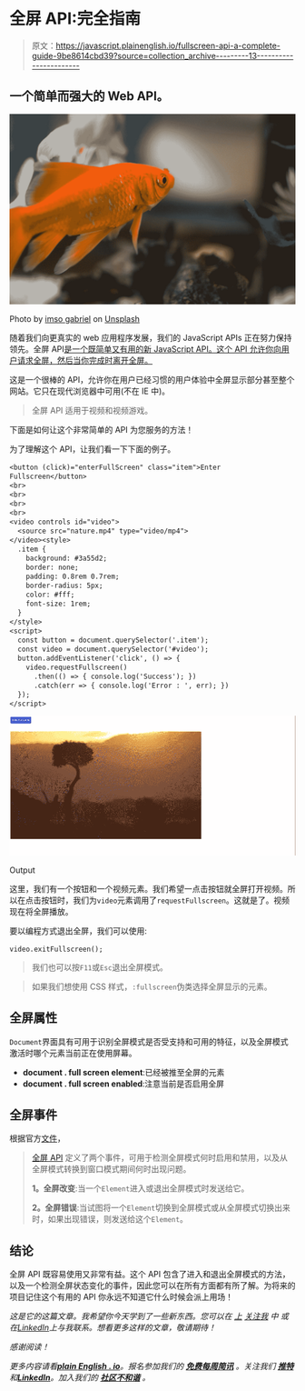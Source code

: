 # 全屏 API:完全指南

> 原文：<https://javascript.plainenglish.io/fullscreen-api-a-complete-guide-9be8614cbd39?source=collection_archive---------13----------------------->

## 一个简单而强大的 Web API。

![](img/2a3c09de4a85fe40b033bf644140cbf7.png)

Photo by [imso gabriel](https://unsplash.com/@imsogabriel?utm_source=medium&utm_medium=referral) on [Unsplash](https://unsplash.com?utm_source=medium&utm_medium=referral)

随着我们向更真实的 web 应用程序发展，我们的 JavaScript APIs 正在努力保持领先。全屏 API[是一个既简单又有用的新 JavaScript API。这个 API 允许你向用户请求全屏，然后当你完成时离开全屏。](https://developer.mozilla.org/en-US/docs/Web/API/Fullscreen_API)

这是一个很棒的 API，允许你在用户已经习惯的用户体验中全屏显示部分甚至整个网站。它只在现代浏览器中可用(不在 IE 中)。

> 全屏 API 适用于视频和视频游戏。

下面是如何让这个非常简单的 API 为您服务的方法！

为了理解这个 API，让我们看一下下面的例子。

```
<button (click)="enterFullScreen" class="item">Enter Fullscreen</button>
<br>
<br>
<br>
<br>
<video controls id="video">
  <source src="nature.mp4" type="video/mp4">
</video><style>
  .item {
    background: #3a55d2;
    border: none;
    padding: 0.8rem 0.7rem;
    border-radius: 5px;
    color: #fff;
    font-size: 1rem;
  }
</style>
<script>
  const button = document.querySelector('.item');
  const video = document.querySelector('#video');
  button.addEventListener('click', () => {
    video.requestFullscreen()
      .then(() => { console.log('Success'); })
      .catch(err => { console.log('Error : ', err); })
  });
</script>
```

![](img/25c31bf646a16252f8b923c9161efefc.png)

Output

这里，我们有一个按钮和一个视频元素。我们希望一点击按钮就全屏打开视频。所以在点击按钮时，我们为`video`元素调用了`requestFullscreen`。这就是了。视频现在将全屏播放。

要以编程方式退出全屏，我们可以使用:

```
video.exitFullscreen();
```

> 我们也可以按`F11`或`Esc`退出全屏模式。

> 如果我们想使用 CSS 样式，`:fullscreen`伪类选择全屏显示的元素。

## 全屏属性

`Document`界面具有可用于识别全屏模式是否受支持和可用的特征，以及全屏模式激活时哪个元素当前正在使用屏幕。

*   **document . full screen element**:已经被推至全屏的元素
*   **document . full screen enabled**:注意当前是否启用全屏

## 全屏事件

根据官方[文件](https://developer.mozilla.org/en-US/docs/Web/API/Fullscreen_API)，

> [全屏 API](https://developer.mozilla.org/en-US/docs/Web/API/Fullscreen_API) 定义了两个事件，可用于检测全屏模式何时启用和禁用，以及从全屏模式转换到窗口模式期间何时出现问题。
> 
> **1。全屏改变**:当一个`Element`进入或退出全屏模式时发送给它。
> 
> **2。全屏错误**:当试图将一个`Element`切换到全屏模式或从全屏模式切换出来时，如果出现错误，则发送给这个`Element`。

## 结论

全屏 API 既容易使用又非常有益。这个 API 包含了进入和退出全屏模式的方法，以及一个检测全屏状态变化的事件，因此您可以在所有方面都有所了解。为将来的项目记住这个有用的 API 你永远不知道它什么时候会派上用场！

*这是它的这篇文章。我希望你今天学到了一些新东西。您可以在* [*上*](https://gouravkajal.medium.com/membership) [*关注我*](https://gouravkajal.medium.com/) *中* *或在*[*LinkedIn*](https://www.linkedin.com/in/gouravkajal/)*上与我联系。想看更多这样的文章，敬请期待！*

*感谢阅读！*

*更多内容请看*[***plain English . io***](https://plainenglish.io/)*。报名参加我们的* [***免费每周简讯***](http://newsletter.plainenglish.io/) *。关注我们* [***推特***](https://twitter.com/inPlainEngHQ) *和*[***LinkedIn***](https://www.linkedin.com/company/inplainenglish/)*。加入我们的* [***社区不和谐***](https://discord.gg/GtDtUAvyhW) *。*